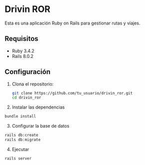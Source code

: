 # Drivin ROR

Esta es una aplicación Ruby on Rails para gestionar rutas y viajes.

## Requisitos

- Ruby 3.4.2
- Rails 8.0.2

## Configuración

1. Clona el repositorio:

   ```sh
   git clone https://github.com/tu_usuario/drivin_ror.git
   cd drivin_ror
   ```

2. Instalar las dependencias

```sh
bundle install
```

3. Configurar la base de datos

```sh
rails db:create
rails db:migrate
```

4. Ejecutar

```sh
rails server
```


